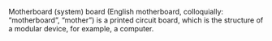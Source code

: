 Motherboard (system) board (English motherboard, colloquially: “motherboard”, “mother”) is a printed circuit board, which is the structure of a modular device, for example, a computer.
